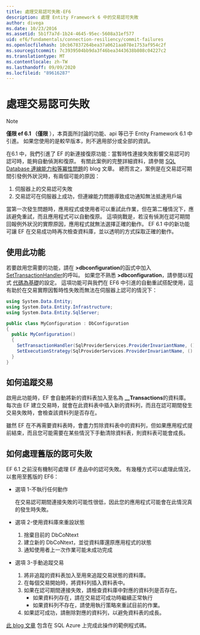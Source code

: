 ```yaml
---
title: 處理交易認可失敗-EF6
description: 處理 Entity Framework 6 中的交易認可失敗
author: divega
ms.date: 10/23/2016
ms.assetid: 5b1f7a7d-1b24-4645-95ec-5608a31ef577
uid: ef6/fundamentals/connection-resiliency/commit-failures
ms.openlocfilehash: 10cb67837264bea37a0621aa078e1753af954c2f
ms.sourcegitcommit: 7c3939504bb9da3f46bea3443638b808c04227c2
ms.translationtype: MT
ms.contentlocale: zh-TW
ms.lasthandoff: 09/09/2020
ms.locfileid: "89616287"
---
```

# <a name="handling-transaction-commit-failures"></a>處理交易認可失敗

> [!NOTE]
> **僅限 ef 6.1 （僅限** ），本頁面所討論的功能、api 等已于 Entity Framework 6.1 中引進。 如果您使用的是較早版本，則不適用部分或全部的資訊。  

在6.1 中，我們引進了 EF 的新連接復原功能：當暫時性連接失敗影響交易認可的認可時，能夠自動偵測和復原。 有關此案例的完整詳細資料，請參閱 [SQL Database 連線能力和等冪性問題](/archive/blogs/adonet/sql-database-connectivity-and-the-idempotency-issue)的 blog 文章。  總而言之，案例是在交易認可期間引發例外狀況時，有兩個可能的原因：  

1. 伺服器上的交易認可失敗
2. 交易認可在伺服器上成功，但連線能力問題導致成功通知無法抵達用戶端  

當第一次發生問題時，應用程式或使用者可以重試此作業，但在第二種情況下，應該避免重試，而且應用程式可以自動復原。 這項挑戰是，若沒有偵測在認可期間回報例外狀況的實際原因，應用程式就無法選擇正確的動作。 EF 6.1 中的新功能可讓 EF 在交易成功時再次檢查資料庫，並以透明的方式採取正確的動作。  

## <a name="using-the-feature"></a>使用此功能  

若要啟用您需要的功能，請在 **>dbconfiguration**的函式中加入[SetTransactionHandler](https://msdn.microsoft.com/library/system.data.entity.dbconfiguration.setdefaulttransactionhandler.aspx)的呼叫。 如果您不熟悉 **>dbconfiguration**，請參閱以程式 [代碼為基礎](xref:ef6/fundamentals/configuring/code-based)的設定。 這項功能可與我們在 EF6 中引進的自動重試搭配使用，這有助於在交易實際因暫時性失敗而無法在伺服器上認可的情況下：  

``` csharp
using System.Data.Entity;
using System.Data.Entity.Infrastructure;
using System.Data.Entity.SqlServer;

public class MyConfiguration : DbConfiguration  
{
  public MyConfiguration()  
  {  
    SetTransactionHandler(SqlProviderServices.ProviderInvariantName, () => new CommitFailureHandler());  
    SetExecutionStrategy(SqlProviderServices.ProviderInvariantName, () => new SqlAzureExecutionStrategy());  
  }  
}
```  

## <a name="how-transactions-are-tracked"></a>如何追蹤交易  

啟用此功能時，EF 會自動將新的資料表加入至名為 **__Transactions**的資料庫。 每次由 EF 建立交易時，就會在此資料表中插入新的資料列，而且在認可期間發生交易失敗時，會檢查該資料列是否存在。  

雖然 EF 在不再需要資料表時，會盡力剪除資料表中的資料列，但如果應用程式提前結束，而且您可能需要在某些情況下手動清除資料表，則資料表可能會成長。  

## <a name="how-to-handle-commit-failures-with-previous-versions"></a>如何處理舊版的認可失敗

EF 6.1 之前沒有機制可處理 EF 產品中的認可失敗。 有幾種方式可以處理此情況，以套用至舊版的 EF6：  

* 選項 1-不執行任何動作  

  在交易認可期間連接失敗的可能性很低，因此您的應用程式可能會在此情況真的發生時失敗。  

* 選項 2-使用資料庫來重設狀態  

  1. 捨棄目前的 DbCoNtext  
  2. 建立新的 DbCoNtext，並從資料庫還原應用程式的狀態  
  3. 通知使用者上一次作業可能未成功完成  

* 選項 3-手動追蹤交易  

  1. 將非追蹤的資料表加入至用來追蹤交易狀態的資料庫。  
  2. 在每個交易開始時，將資料列插入資料表中。  
  3. 如果在認可期間連接失敗，請檢查資料庫中對應的資料列是否存在。  
     * 如果資料列存在，請在交易認可成功時繼續正常執行  
     * 如果資料列不存在，請使用執行策略來重試目前的作業。  
  4. 如果認可成功，請刪除對應的資料列，以避免資料表的成長。  

[此 blog 文章](/archive/blogs/adonet/sql-database-connectivity-and-the-idempotency-issue) 包含在 SQL Azure 上完成此操作的範例程式碼。  
